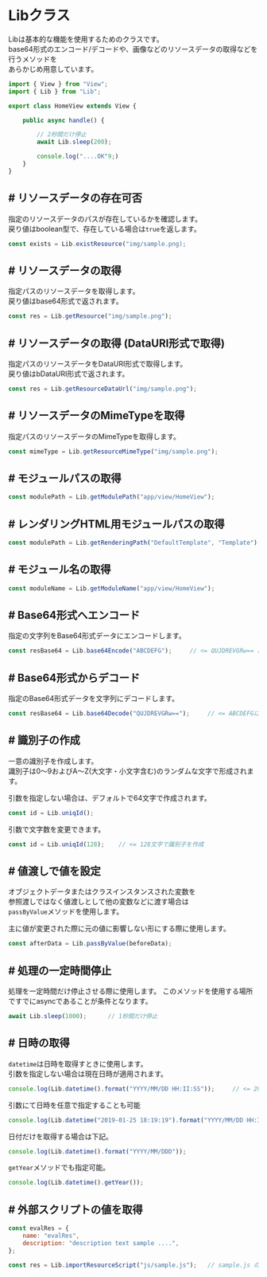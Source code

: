 # Libクラス

Libは基本的な機能を使用するためのクラスです。  
base64形式のエンコード/デコードや、画像などのリソースデータの取得などを行うメソッドを  
あらかじめ用意しています。

```typescript
import { View } from "View";
import { Lib } from "Lib";

export class HomeView extends View {

    public async handle() {

        // 2秒間だけ停止
        await Lib.sleep(200);

        console.log("....OK"9;)
    }
}
```

## # リソースデータの存在可否

指定のリソースデータのパスが存在しているかを確認します。  
戻り値はboolean型で、存在している場合は``true``を返します。

```typescript
const exists = Lib.existResource("img/sample.png);
```

## # リソースデータの取得

指定パスのリソースデータを取得します。  
戻り値はbase64形式で返されます。

```typescript
const res = Lib.getResource("img/sample.png");
```

## # リソースデータの取得 (DataURI形式で取得)

指定パスのリソースデータをDataURI形式で取得します。  
戻り値はbDataURI形式で返されます。

```typescript
const res = Lib.getResourceDataUrl("img/sample.png");
```

## # リソースデータのMimeTypeを取得

指定パスのリソースデータのMimeTypeを取得します。

```typescript
const mimeType = Lib.getResourceMimeType("img/sample.png");
```

## # モジュールパスの取得

```typescript
const modulePath = Lib.getModulePath("app/view/HomeView");
```

## # レンダリングHTML用モジュールパスの取得

```typescript
const modulePath = Lib.getRenderingPath("DefaultTemplate", "Template");
```

## # モジュール名の取得

```typescript
const moduleName = Lib.getModuleName("app/view/HomeView");
```

## # Base64形式へエンコード

指定の文字列をBase64形式データにエンコードします。

```typescript
const resBase64 = Lib.base64Encode("ABCDEFG");     // <= QUJDREVGRw== に変換
```

## # Base64形式からデコード

指定のBase64形式データを文字列にデコードします。

```typescript
const resBase64 = Lib.base64Decode("QUJDREVGRw==");     // <= ABCDEFGに変換
```

## # 識別子の作成

一意の識別子を作成します。  
識別子は0～9およびA～Z(大文字・小文字含む)のランダムな文字で形成されます。

引数を指定しない場合は、デフォルトで64文字で作成されます。

```typescript
const id = Lib.uniqId();
```

引数で文字数を変更できます。  

```typescript
const id = Lib.uniqId(128);    // <= 128文字で識別子を作成
```

## # 値渡しで値を設定

オブジェクトデータまたはクラスインスタンスされた変数を  
参照渡しではなく値渡しとして他の変数などに渡す場合は  
``passByValue``メソッドを使用します。

主に値が変更された際に元の値に影響しない形にする際に使用します。

```typescript
const afterData = Lib.passByValue(beforeData);
```

## # 処理の一定時間停止

処理を一定時間だけ停止させる際に使用します。
このメソッドを使用する場所ですでにasyncであることが条件となります。

```typescript
await Lib.sleep(1000);      // 1秒間だけ停止
```

## # 日時の取得

``datetime``は日時を取得すときに使用します。  
引数を指定しない場合は現在日時が適用されます。

```typescript
console.log(Lib.datetime().format("YYYY/MM/DD HH:II:SS"));     // <= 2024/12/15 00:00:00 で出力
```

引数にて日時を任意で指定することも可能

```typescript
console.log(Lib.datetime("2019-01-25 18:19:19").format("YYYY/MM/DD HH:II:SS"));     // <= 2024/12/15 00:00:00 で出力
```

日付だけを取得する場合は下記。

```typescript
console.log(Lib.datetime().format("YYYY/MM/DDD"));
```

``getYear``メソッドでも指定可能。

```typescript
console.log(Lib.datetime().getYear());
```

## # 外部スクリプトの値を取得

```javascript
const evalRes = {
    name: "evalRes",
    description: "description text sample ....",
};
```

```typescript
const res = Lib.importResourceScript("js/sample.js");   // sample.js の evalResを取得
```
